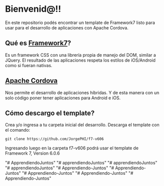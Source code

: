 
# Bienvenid@!! 

En este repositorio podés encontrar un template de Framework7 listo para usar para el desarrollo de aplicaciones con Apache Cordova.

## Qué es [Framework7](https://framework7.io/)?

Es un framework CSS con una librería propia de manejo del DOM, similar a JQuery.
El resultado de las aplicaciones respeta los estilos de iOS/Android como si fueran nativas.

## [Apache Cordova](https://cordova.apache.org/)

Nos permite el desarrollo de aplicaciones híbridas. Y de esta manera con un solo código poner tener aplicaciones para Android e iOS.

## Cómo descargo el template?

Crea y/o ingresa a tu carpeta inicial del desarrollo. Descarga el template con el comando:

    git clone https://github.com/JorgePHI/f7-v606

Ingresando luego en la carpeta f7-v606 podrá usar el template de Framework 7, Version 6.0.6

"# ApprendiendoJuntos" 
"# apprendiendoJuntos" 
"# apprendiendoJuntos" 
"# apprendiendoJuntos" 
"# Apprendiendo-Juntos" 
"# Apprendiendo-Juntos" 
"# Apprendiendo-Juntos" 
"# Apprendiendo-Juntos" 
"# Apprendiendo-Juntos" 
